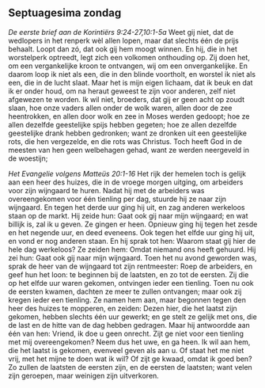 ## Septuagesima zondag

*De eerste brief aan de Korintiërs 9:24-27,10:1-5a*
Weet gij niet, dat de wedlopers in het renperk wèl allen lopen, maar dat slechts één de prijs behaalt. Loopt dan zó, dat ook gij hem moogt winnen. En hij, die in het worstelperk optreedt, legt zich een volkomen onthouding op. Zij doen het, om een vergankelijke kroon te ontvangen, wij om een onvergankelijke. En daarom loop ik niet als een, die in den blinde voortholt, en worstel ik niet als een, die in de lucht slaat. Maar het is mijn eigen lichaam, dat ik beuk en dat ik er onder houd, om na heraut geweest te zijn voor anderen, zelf niet afgewezen te worden. Ik wil niet, broeders, dat gij er geen acht op zoudt slaan, hoe onze vaders allen onder de wolk waren, allen door de zee heentrokken, en allen door wolk en zee in Moses werden gedoopt; hoe ze allen dezelfde geestelijke spijs hebben gegeten; hoe ze allen dezelfde geestelijke drank hebben gedronken; want ze dronken uit een geestelijke rots, die hen vergezelde, en die rots was Christus. Toch heeft God in de meesten van hen geen welbehagen gehad, want ze werden neergeveld in de woestijn; 

*Het Evangelie volgens Matteüs 20:1-16*
Het rijk der hemelen toch is gelijk aan een heer des huizes, die in de vroege morgen uitging, om arbeiders voor zijn wijngaard te huren. Nadat hij met de arbeiders was overeengekomen voor één tienling per dag, stuurde hij ze naar zijn wijngaard. En tegen het derde uur ging hij uit, en zag anderen werkeloos staan op de markt. Hij zeide hun: Gaat ook gij naar mijn wijngaard; en wat billijk is, zal ik u geven. Ze gingen er heen. Opnieuw ging hij tegen het zesde en het negende uur, en deed eveneens. Ook tegen het elfde uur ging hij uit, en vond er nog anderen staan. En hij sprak tot hen: Waarom staat gij hier de hele dag werkeloos? Ze zeiden hem: Omdat niemand ons heeft gehuurd. Hij zei hun: Gaat ook gij naar mijn wijngaard. Toen het nu avond geworden was, sprak de heer van de wijngaard tot zijn rentmeester: Roep de arbeiders, en geef hun het loon: te beginnen bij de laatsten, en zo tot de eersten. Zij die op het elfde uur waren gekomen, ontvingen ieder een tienling. Toen nu ook de eersten kwamen, dachten ze meer te zullen ontvangen; maar ook zij kregen ieder een tienling. Ze namen hem aan, maar begonnen tegen den heer des huizes te mopperen, en zeiden: Dezen hier, die het laatst zijn gekomen, hebben slechts één uur gewerkt; en ge stelt ze gelijk met ons, die de last en de hitte van de dag hebben gedragen. Maar hij antwoordde aan één van hen: Vriend, ik doe u geen onrecht. Zijt ge niet voor een tienling met mij overeengekomen? Neem dus het uwe, en ga heen. Ik wil aan hem, die het laatst is gekomen, evenveel geven als aan u. Of staat het me niet vrij, met het mijne te doen wat ik wil? Of zijt ge kwaad, omdat ik goed ben? Zo zullen de laatsten de eersten zijn, en de eersten de laatsten; want velen zijn geroepen, maar weinigen zijn uitverkoren. 

